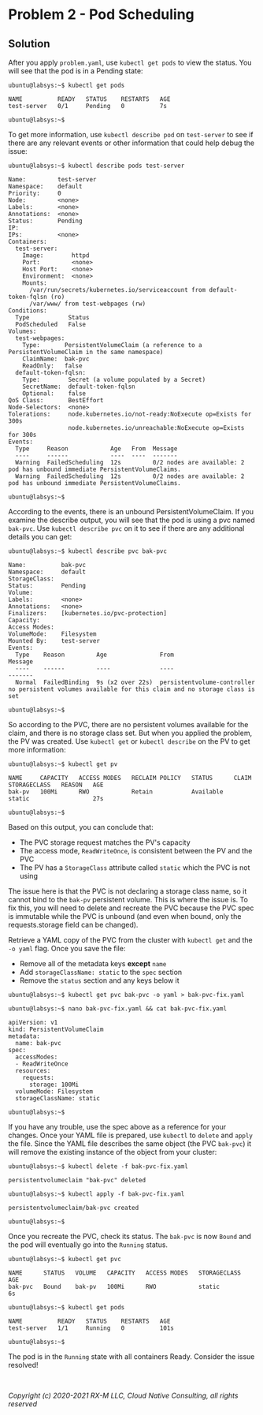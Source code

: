 # Problem 2 - Pod Scheduling


## Solution

After you apply `problem.yaml`, use `kubectl get pods` to view the status. You will see that the pod is in a Pending
state:

```
ubuntu@labsys:~$ kubectl get pods

NAME          READY   STATUS    RESTARTS   AGE
test-server   0/1     Pending   0          7s

ubuntu@labsys:~$
```

To get more information, use `kubectl describe pod` on `test-server` to see if there are any relevant events or other
information that could help debug the issue:

```
ubuntu@labsys:~$ kubectl describe pods test-server

Name:         test-server
Namespace:    default
Priority:     0
Node:         <none>
Labels:       <none>
Annotations:  <none>
Status:       Pending
IP:
IPs:          <none>
Containers:
  test-server:
    Image:        httpd
    Port:         <none>
    Host Port:    <none>
    Environment:  <none>
    Mounts:
      /var/run/secrets/kubernetes.io/serviceaccount from default-token-fqlsn (ro)
      /var/www/ from test-webpages (rw)
Conditions:
  Type           Status
  PodScheduled   False
Volumes:
  test-webpages:
    Type:       PersistentVolumeClaim (a reference to a PersistentVolumeClaim in the same namespace)
    ClaimName:  bak-pvc
    ReadOnly:   false
  default-token-fqlsn:
    Type:        Secret (a volume populated by a Secret)
    SecretName:  default-token-fqlsn
    Optional:    false
QoS Class:       BestEffort
Node-Selectors:  <none>
Tolerations:     node.kubernetes.io/not-ready:NoExecute op=Exists for 300s
                 node.kubernetes.io/unreachable:NoExecute op=Exists for 300s
Events:
  Type     Reason            Age   From  Message
  ----     ------            ----  ----  -------
  Warning  FailedScheduling  12s         0/2 nodes are available: 2 pod has unbound immediate PersistentVolumeClaims.
  Warning  FailedScheduling  12s         0/2 nodes are available: 2 pod has unbound immediate PersistentVolumeClaims.

ubuntu@labsys:~$
```

According to the events, there is an unbound PersistentVolumeClaim. If you examine the describe output, you will see
that the pod is using a pvc named `bak-pvc`. Use `kubectl describe pvc` on it to see if there are any additional details
you can get:

```
ubuntu@labsys:~$ kubectl describe pvc bak-pvc

Name:          bak-pvc
Namespace:     default
StorageClass:
Status:        Pending
Volume:
Labels:        <none>
Annotations:   <none>
Finalizers:    [kubernetes.io/pvc-protection]
Capacity:
Access Modes:
VolumeMode:    Filesystem
Mounted By:    test-server
Events:
  Type    Reason         Age               From                         Message
  ----    ------         ----              ----                         -------
  Normal  FailedBinding  9s (x2 over 22s)  persistentvolume-controller  no persistent volumes available for this claim and no storage class is set

ubuntu@labsys:~$
```

So according to the PVC, there are no persistent volumes available for the claim, and there is no storage class set. But
when you applied the problem, the PV was created. Use `kubectl get` or `kubectl describe` on the PV to get more
information:

```
ubuntu@labsys:~$ kubectl get pv

NAME     CAPACITY   ACCESS MODES   RECLAIM POLICY   STATUS      CLAIM   STORAGECLASS   REASON   AGE
bak-pv   100Mi      RWO            Retain           Available           static                  27s

ubuntu@labsys:~$
```

Based on this output, you can conclude that:

- The PVC storage request matches the PV's capacity
- The access mode, `ReadWriteOnce`, is consistent between the PV and the PVC
- The PV has a `StorageClass` attribute called `static` which the PVC is not using

The issue here is that the PVC is not declaring a storage class name, so it cannot bind to the `bak-pv` persistent
volume. This is where the issue is. To fix this, you will need to delete and recreate the PVC because the PVC spec is immutable while the PVC is unbound (and even when bound, only the requests.storage field can be changed).

Retrieve a YAML copy of the PVC from the cluster with `kubectl get` and the `-o yaml` flag. Once you save the file:

- Remove all of the metadata keys **except** `name`
- Add `storageClassName: static` to the `spec` section
- Remove the `status` section and any keys below it

```
ubuntu@labsys:~$ kubectl get pvc bak-pvc -o yaml > bak-pvc-fix.yaml

ubuntu@labsys:~$ nano bak-pvc-fix.yaml && cat bak-pvc-fix.yaml

apiVersion: v1
kind: PersistentVolumeClaim
metadata:
  name: bak-pvc
spec:
  accessModes:
  - ReadWriteOnce
  resources:
    requests:
      storage: 100Mi
  volumeMode: Filesystem
  storageClassName: static

ubuntu@labsys:~$
```

If you have any trouble, use the spec above as a reference for your changes. Once your YAML file is prepared, use
`kubectl` to `delete` and `apply` the file. Since the YAML file describes the same object (the PVC `bak-pvc`) it will
remove the existing instance of the object from your cluster:

```
ubuntu@labsys:~$ kubectl delete -f bak-pvc-fix.yaml

persistentvolumeclaim "bak-pvc" deleted

ubuntu@labsys:~$ kubectl apply -f bak-pvc-fix.yaml

persistentvolumeclaim/bak-pvc created

ubuntu@labsys:~$
```

Once you recreate the PVC, check its status. The `bak-pvc` is now `Bound` and the pod will eventually go into the
`Running` status.

```
ubuntu@labsys:~$ kubectl get pvc

NAME      STATUS   VOLUME   CAPACITY   ACCESS MODES   STORAGECLASS   AGE
bak-pvc   Bound    bak-pv   100Mi      RWO            static         6s

ubuntu@labsys:~$ kubectl get pods

NAME          READY   STATUS    RESTARTS   AGE
test-server   1/1     Running   0          101s

ubuntu@labsys:~$
```

The pod is in the `Running` state with all containers Ready. Consider the issue resolved!


<br>

_Copyright (c) 2020-2021 RX-M LLC, Cloud Native Consulting, all rights reserved_

[RX-M LLC]: https://rx-m.io/rxm-cnc.svg "RX-M LLC"
